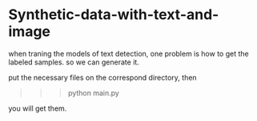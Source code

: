 # Synthetic-data-with-text-and-image

when traning the models of text detection, one problem is how to get the labeled samples. so we can generate it.

put the necessary files on the correspond directory, then

>>>python main.py

you will get them.
